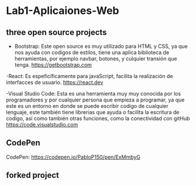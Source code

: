 # Lab1-Aplicaiones-Web
## three open source projects
- Bootstrap: Este open source es muy utilizado para HTML y CSS, ya que nos ayuda con codigos de estilos, tiene una aplica biblioteca de herramientas, por ejemplo navbar, botones, y culquier transión que tenga.
https://getbootstrap.com

-React: Es espeficíficamente para javaScript, facilita la realización de interfacces de usuario.
https://react.dev

-Visual Studio Code: Esta es una herramienta muy muy conocida por los programadores y por cualquier persona que empieza a programar, ya que este es un entorno en donde se puede escribir codigo de cualquier lenguaje, este también tiene 
librerias que ayuda o facilita la escritura de codigo, así como también otras funciones, como la conectividad con gitHub
https://code.visualstudio.com

## CodePen
CodePen: https://codepen.io/PabloP150/pen/ExMmbyG

## forked project
